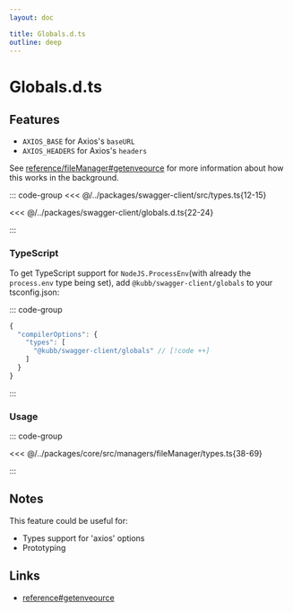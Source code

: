 ```yaml
---
layout: doc

title: Globals.d.ts
outline: deep
---
```


# Globals.d.ts <Badge type="warning" text="beta" />

## Features

- `AXIOS_BASE` for Axios's `baseURL`
- `AXIOS_HEADERS` for Axios's `headers`

See [reference/fileManager#getenveource](/reference/fileManager#getenveource) for more information about how this works in the background.

::: code-group
<<< @/../packages/swagger-client/src/types.ts{12-15}

<<< @/../packages/swagger-client/globals.d.ts{22-24}

:::

### TypeScript

To get TypeScript support for `NodeJS.ProcessEnv`(with already the `process.env` type being set), add `@kubb/swagger-client/globals` to your tsconfig.json:

::: code-group

```typescript [tsconfig.json]
{
  "compilerOptions": {
    "types": [
      "@kubb/swagger-client/globals" // [!code ++]
    ]
  }
}
```

:::


### Usage

::: code-group

<<< @/../packages/core/src/managers/fileManager/types.ts{38-69}

:::

## Notes

This feature could be useful for:

- Types support for 'axios' options
- Prototyping

## Links
- [reference#getenveource](/reference#getenveource)